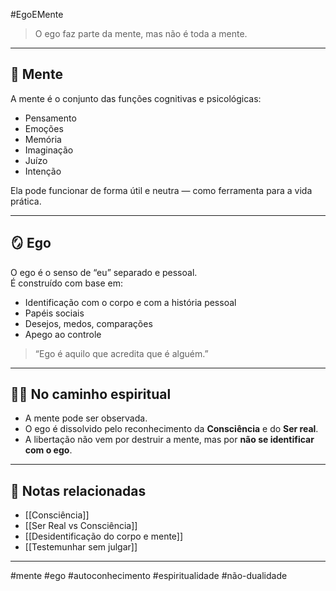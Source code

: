 #EgoEMente

> O ego faz parte da mente, mas não é toda a mente.

---

## 🧠 Mente

A mente é o conjunto das funções cognitivas e psicológicas:

- Pensamento  
- Emoções  
- Memória  
- Imaginação  
- Juízo  
- Intenção

Ela pode funcionar de forma útil e neutra — como ferramenta para a vida prática.

---

## 🪞 Ego

O ego é o senso de “eu” separado e pessoal.  
É construído com base em:

- Identificação com o corpo e com a história pessoal  
- Papéis sociais  
- Desejos, medos, comparações  
- Apego ao controle

> “Ego é aquilo que acredita que é alguém.”

---

## 🧘‍♂️ No caminho espiritual

- A mente pode ser observada.  
- O ego é dissolvido pelo reconhecimento da **Consciência** e do **Ser real**.  
- A libertação não vem por destruir a mente, mas por **não se identificar com o ego**.

---

## 🔗 Notas relacionadas

- [[Consciência]]  
- [[Ser Real vs Consciência]]  
- [[Desidentificação do corpo e mente]]  
- [[Testemunhar sem julgar]]

---

#mente #ego #autoconhecimento #espiritualidade #não-dualidade
